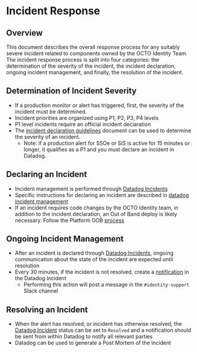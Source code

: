 # Incident Response

## Overview

This document describes the overall response process for any suitably severe incident related to components owned by the OCTO Identity Team. The incident response process is split into four categories: the determination of the severity of the incident, the incident declaration, ongoing incident management, and finally, the resolution of the incident.

## Determination of Incident Severity

- If a production monitor or alert has triggered, first, the severity of the incident must be determined.
- Incident priorities are organized using P1, P2, P3, P4 levels
- P1 level incidents require an official incident declaration
- The [incident declaration guidelines](https://github.com/department-of-veterans-affairs/va.gov-team/blob/master/products/identity/Incident%20Response/Incident%20Declaration%20Guidelines.md) document can be used to determine the severity of an incident.
    - Note: if a production alert for SSOe or SiS is active for 15 minutes or longer, it qualifies as a P1 and you must declare an incident in Datadog.

## Declaring an Incident

- Incident management is performed through [Datadog Incidents](https://vagov.ddog-gov.com/incidents)
- Specific instructions for declaring an incident are described in [datadog incident management](https://github.com/department-of-veterans-affairs/va.gov-team/blob/master/products/identity/Incident%20Response/Datadog%20Incident%20Management.md)
- If an incident requires code changes by the OCTO Identity team, in addition to the incident declaration, an Out of Band deploy is likely necessary. Follow the Platform OOB [process](https://depo-platform-documentation.scrollhelp.site/developer-docs/deployment-policies#DeploymentPolicies-Requestingout-of-banddeploys)

## Ongoing Incident Management

- After an incident is declared through [Datadog Incidents](https://vagov.ddog-gov.com/incidents), ongoing communication about the state of the incident are expected until resolution
- Every 30 minutes, if the incident is not resolved, create a [notification](https://github.com/department-of-veterans-affairs/va.gov-team/blob/master/products/identity/Incident%20Response/Incident%20Declaration%20Guidelines.md) in the Datadog Incident
    - Performing this action will post a message in the `#identity-support` Slack channel

## Resolving an Incident

- When the alert has resolved, or incident has otherwise resolved, the [Datadog Incident](https://vagov.ddog-gov.com/incidents) status can be set to `Resolved` and a notification should be sent from within Datadog to notify all relevant parties
- Datadog can be used to generate a Post Mortem of the incident
